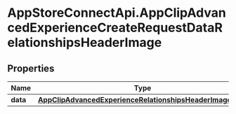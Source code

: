 # AppStoreConnectApi.AppClipAdvancedExperienceCreateRequestDataRelationshipsHeaderImage

## Properties

Name | Type | Description | Notes
------------ | ------------- | ------------- | -------------
**data** | [**AppClipAdvancedExperienceRelationshipsHeaderImageData**](AppClipAdvancedExperienceRelationshipsHeaderImageData.md) |  | 


